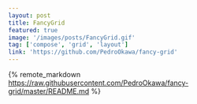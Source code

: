 ```yaml
---
layout: post
title: FancyGrid
featured: true
image: '/images/posts/FancyGrid.gif'
tag: ['compose', 'grid', 'layout']
link: 'https://github.com/PedroOkawa/fancy-grid'
---
```


{% remote_markdown https://raw.githubusercontent.com/PedroOkawa/fancy-grid/master/README.md %}
